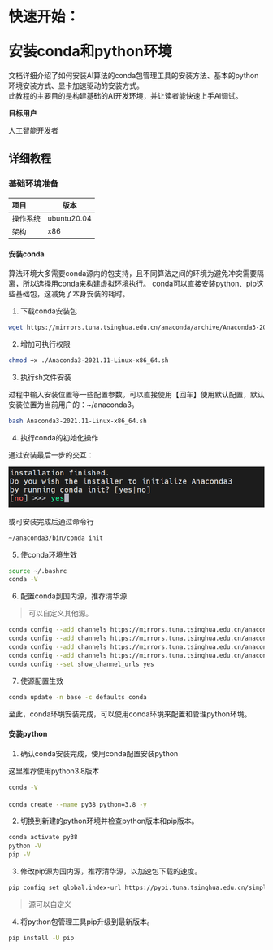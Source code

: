 # <p class="hidden">快速开始：</p>安装conda和python环境

文档详细介绍了如何安装AI算法的conda包管理工具的安装方法、基本的python环境安装方式、显卡加速驱动的安装方式。
<br>此教程的主要目的是构建基础的AI开发环境，并让读者能快速上手AI调试。

**目标用户**  

人工智能开发者

## 详细教程

### 基础环境准备

| 项目     | 版本        |
| :------- | ----------- |
| 操作系统 | ubuntu20.04 |
| 架构     | x86         |

#### 安装conda

算法环境大多需要conda源内的包支持，且不同算法之间的环境为避免冲突需要隔离，所以选择用conda来构建虚拟环境执行。
conda可以直接安装python、pip这些基础包，这减免了本身安装的耗时。

1. 下载conda安装包

```bash
wget https://mirrors.tuna.tsinghua.edu.cn/anaconda/archive/Anaconda3-2021.11-Linux-x86_64.sh
```

2. 增加可执行权限

```bash
chmod +x ./Anaconda3-2021.11-Linux-x86_64.sh
```

3. 执行sh文件安装

过程中输入安装位置等一些配置参数。可以直接使用【回车】使用默认配置，默认安装位置为当前用户的：~/anaconda3。

```bash
bash Anaconda3-2021.11-Linux-x86_64.sh
```

4. 执行conda的初始化操作

通过安装最后一步的交互：

![alt text](../getStarted/doc/image.png)

或可安装完成后通过命令行

```bash
~/anaconda3/bin/conda init
```

5. 使conda环境生效

```bash
source ~/.bashrc
conda -V
```

6. 配置conda到国内源，推荐清华源

> 可以自定义其他源。

```bash
conda config --add channels https://mirrors.tuna.tsinghua.edu.cn/anaconda/pkgs/main/
conda config --add channels https://mirrors.tuna.tsinghua.edu.cn/anaconda/pkgs/r/
conda config --add channels https://mirrors.tuna.tsinghua.edu.cn/anaconda/pkgs/msys2/
conda config --add channels https://mirrors.tuna.tsinghua.edu.cn/anaconda/cloud/conda-forge/
conda config --set show_channel_urls yes
```

7. 使源配置生效

```bash
conda update -n base -c defaults conda
```

至此，conda环境安装完成，可以使用conda环境来配置和管理python环境。

#### 安装python

1. 确认conda安装完成，使用conda配置安装python

这里推荐使用python3.8版本

```bash
conda -V

conda create --name py38 python=3.8 -y
```

2. 切换到新建的python环境并检查python版本和pip版本。

```bash
conda activate py38
python -V
pip -V
```

3. 修改pip源为国内源，推荐清华源，以加速包下载的速度。

```bash
pip config set global.index-url https://pypi.tuna.tsinghua.edu.cn/simple
```
> 源可以自定义

4. 将python包管理工具pip升级到最新版本。

```bash
pip install -U pip
```
